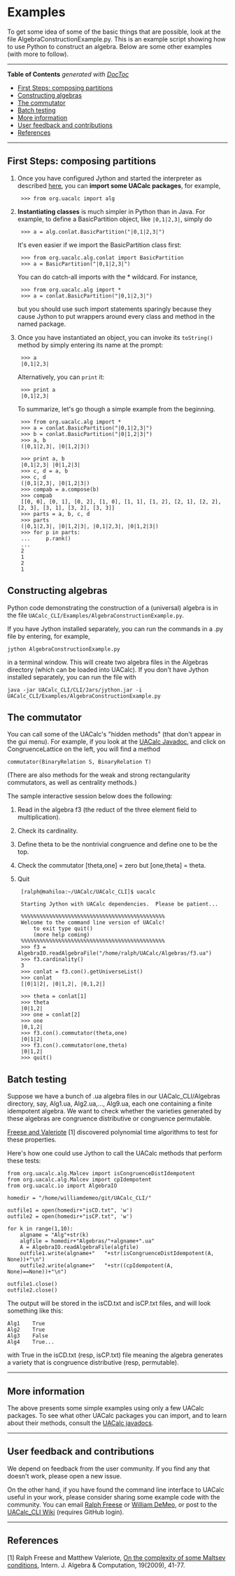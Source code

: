 Examples
========
To get some idea of some of the basic things that are possible, look at the file
AlgebraConstructionExample.py. This is an example script
showing how to use Python to construct an algebra. Below are some other
examples (with more to follow).

---------------------------------------------

<!-- START doctoc generated TOC please keep comment here to allow auto update -->
<!-- DON'T EDIT THIS SECTION, INSTEAD RE-RUN doctoc TO UPDATE -->
**Table of Contents**  *generated with [DocToc](http://doctoc.herokuapp.com/)*

  - [First Steps: composing partitions](#first-steps-composing-partitions)
  - [Constructing algebras](#constructing-algebras)
  - [The commutator](#the-commutator)
  - [Batch testing](#batch-testing)
  - [More information](#more-information)
  - [User feedback and contributions](#user-feedback-and-contributions)
  - [References](#references)

<!-- END doctoc generated TOC please keep comment here to allow auto update -->

----------------------------------------

## First Steps: composing partitions
1. Once you have configured Jython and started the interpreter as described
[here](https://github.com/UACalc/UACalc_CLI), you can **import some UACalc
packages**, for example,

        >>> from org.uacalc import alg

2. **Instantiating classes** is much simpler in Python than in Java.
   For example, to define a BasicPartition object, like `|0,1|2,3|`, simply do

        >>> a = alg.conlat.BasicPartition("|0,1|2,3|")

   It's even easier if we import the BasicPartition class first:

        >>> from org.uacalc.alg.conlat import BasicPartition
        >>> a = BasicPartition("|0,1|2,3|")

   You can do catch-all imports with the * wildcard. For instance,

        >>> from org.uacalc.alg import *
        >>> a = conlat.BasicPartition("|0,1|2,3|")

   but you should use such import statements sparingly because they cause Jython to
   put wrappers around every class and method in the named package.

3. Once you have instantiated an object, you can invoke its `toString()` method
   by simply entering its name at the prompt: 

        >>> a
        |0,1|2,3|

   Alternatively, you can `print` it:

        >>> print a
        |0,1|2,3|


   To summarize, let's go though a simple example from the beginning.

        >>> from org.uacalc.alg import *
        >>> a = conlat.BasicPartition("|0,1|2,3|")
        >>> b = conlat.BasicPartition("|0|1,2|3|")
        >>> a, b
        (|0,1|2,3|, |0|1,2|3|)
    
        >>> print a, b
        |0,1|2,3| |0|1,2|3|
        >>> c, d = a, b
        >>> c, d
        (|0,1|2,3|, |0|1,2|3|)
        >>> compab = a.compose(b)
        >>> compab
        [[0, 0], [0, 1], [0, 2], [1, 0], [1, 1], [1, 2], [2, 1], [2, 2], [2, 3], [3, 1], [3, 2], [3, 3]]
        >>> parts = a, b, c, d
        >>> parts
        (|0,1|2,3|, |0|1,2|3|, |0,1|2,3|, |0|1,2|3|)
        >>> for p in parts:
        ...     p.rank()
        ... 
        2
        1
        2
        1

## Constructing algebras
Python code demonstrating the construction of a (universal) algebra is 
in the file `UACalc_CLI/Examples/AlgebraConstructionExample.py`.

If you have Jython installed separately, you can run the commands in a .py file
by entering, for example,

    jython AlgebraConstructionExample.py 

in a terminal window.  This will create two algebra files in the Algebras
directory (which can be loaded into UACalc).  If you don't have Jython installed
separately, you can run the file with 

    java -jar UACalc_CLI/CLI/Jars/jython.jar -i UACalc_CLI/Examples/AlgebraConstructionExample.py



## The commutator
You can call some of the UACalc's "hidden methods" (that don't appear in the gui
menu). For example, if you look at the [UACalc Javadoc](http://uacalc.org/doc/),
and click on CongruenceLattice on the left, you will find a method 

    commutator(BinaryRelation S, BinaryRelation T)

(There are also methods for the weak and strong rectangularity commutators, as well as centrality methods.)

The sample interactive session below does the following:

1. Read in the algebra f3 (the reduct of the three element field to multiplication).
2. Check its cardinality.
3. Define theta to be the nontrivial congruence and define one to be the top.
4. Check the commutator [theta,one] = zero but [one,theta] = theta.
5. Quit

        [ralph@mahiloa:~/UACalc/UACalc_CLI]$ uacalc

        Starting Jython with UACalc dependencies.  Please be patient...

        %%%%%%%%%%%%%%%%%%%%%%%%%%%%%%%%%%%%%%%%%%%%%%
        Welcome to the command line version of UACalc!
            to exit type quit()
            (more help coming)
        %%%%%%%%%%%%%%%%%%%%%%%%%%%%%%%%%%%%%%%%%%%%%%
        >>> f3 = AlgebraIO.readAlgebraFile("/home/ralph/UACalc/Algebras/f3.ua")
        >>> f3.cardinality()
        3
        >>> conlat = f3.con().getUniverseList()
        >>> conlat
        [|0|1|2|, |0|1,2|, |0,1,2|]
        
        >>> theta = conlat[1]
        >>> theta
        |0|1,2|
        >>> one = conlat[2]
        >>> one
        |0,1,2|
        >>> f3.con().commutator(theta,one)
        |0|1|2|
        >>> f3.con().commutator(one,theta)
        |0|1,2|
        >>> quit()
		
## Batch testing
Suppose we have a bunch of .ua algebra files in our UACalc_CLI/Algebras
directory, say, Alg1.ua, Alg2.ua,..., Alg9.ua, each one containing a finite
idempotent algebra. We want to check whether the varieties generated by these 
algebras are congruence distributive or congruence permutable.

[Freese and Valeriote](http://www.math.hawaii.edu/~ralph/Preprints/IJAC_1901_P41.pdf)
[1] discovered polynomial time algorithms to test for these properties.

Here's how one could use Jython to call the UACalc methods that perform these
tests:

    from org.uacalc.alg.Malcev import isCongruenceDistIdempotent
    from org.uacalc.alg.Malcev import cpIdempotent
    from org.uacalc.io import AlgebraIO

    homedir = "/home/williamdemeo/git/UACalc_CLI/"

    outfile1 = open(homedir+"isCD.txt", 'w')
    outfile2 = open(homedir+"isCP.txt", 'w')

    for k in range(1,10):
        algname = "Alg"+str(k)
        algfile = homedir+"Algebras/"+algname+".ua"
        A = AlgebraIO.readAlgebraFile(algfile)
        outfile1.write(algname+"   "+str(isCongruenceDistIdempotent(A, None))+"\n")
        outfile2.write(algname+"   "+str((cpIdempotent(A, None)==None))+"\n")
        
    outfile1.close()
    outfile2.close()

The output will be stored in the isCD.txt and isCP.txt files, and will 
look something like this:

    Alg1    True
	Alg2    True
	Alg3    False
	Alg4    True...

with True in the isCD.txt (resp, isCP.txt) file meaning the algebra generates a
variety that is congruence distributive (resp, permutable).

------------------------------------------------

## More information
The above presents some simple examples using only a few UACalc packages.
To see what other UACalc packages you can import, and to learn about
their methods, consult the [UACalc javadocs](http://uacalc.org/doc/).

---------------------------------------------------------------

## User feedback and contributions
We depend on feedback from the user community.  If you find any that doesn't
work, please open a new issue.

On the other hand, if you have found the command line interface to UACalc useful
in your work, please consider sharing some example code with the community.  You
can email [Ralph Freese](mailto:ralph@math.hawaii.edu) or
[William DeMeo](mailto:williamdemeo@gmail.com), or post to the
[UACalc_CLI Wiki](https://github.com/UACalc/UACalc_CLI/wiki) (requires GitHub login). 

----------------------------------------------------

## References
[1] Ralph Freese and Matthew Valeriote, [On the complexity of some Maltsev conditions](http://www.math.hawaii.edu/~ralph/Preprints/IJAC_1901_P41.pdf), Intern. J. Algebra & Computation, 19(2009), 41-77.




